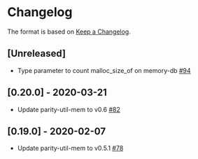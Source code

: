 # Changelog

The format is based on [Keep a Changelog].

[Keep a Changelog]: http://keepachangelog.com/en/1.0.0/

## [Unreleased]
- Type parameter to count malloc_size_of on memory-db [#94](https://github.com/paritytech/trie/pull/94)

## [0.20.0] - 2020-03-21
- Update parity-util-mem to v0.6 [#82](https://github.com/paritytech/trie/pull/82)

## [0.19.0] - 2020-02-07
- Update parity-util-mem to v0.5.1 [#78](https://github.com/paritytech/trie/pull/78)
